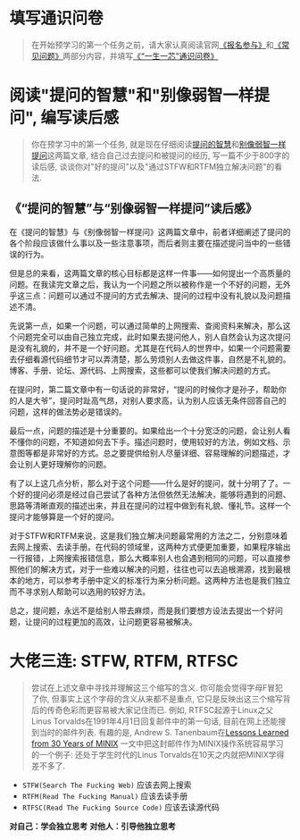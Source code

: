 # 填写通识问卷
> 在开始预学习的第一个任务之前，请大家认真阅读官网[《报名参与》](https://ysyx.oscc.cc/signup/)和[《常见问题》](https://ysyx.oscc.cc/project/faq.html)两部分内容，并填写[《“一生一芯”通识问卷》](https://www.wenjuan.pub/s/UZBZJv6ci37/#)

# 阅读"提问的智慧"和"别像弱智一样提问", 编写读后感
 >你在预学习中的第一个任务, 就是现在仔细阅读[提问的智慧](https://github.com/ryanhanwu/How-To-Ask-Questions-The-Smart-Way/blob/master/README-zh_CN.md)和[别像弱智一样提问](https://github.com/tangx/Stop-Ask-Questions-The-Stupid-Ways/blob/master/README.md)这两篇文章, 结合自己过去提问和被提问的经历, 写一篇不少于800字的读后感, 谈谈你对"好的提问"以及"通过STFW和RTFM独立解决问题"的看法.
 
## 《“提问的智慧”与“别像弱智一样提问”读后感》

在《提问的智慧》与《别像弱智一样提问》这两篇文章中，前者详细阐述了提问的各个阶段应该做什么事以及一些注意事项，而后者则主要在描述提问当中的一些错误的行为。

但是总的来看，这两篇文章的核心目标都是这样一件事——如何提出一个高质量的问题。在我读完文章之后，我认为一个问题之所以被称作是一个不好的问题，无外乎这三点：问题可以通过不提问的方式去解决、提问的过程中没有礼貌以及问题描述不清。

先说第一点，如果一个问题，可以通过简单的上网搜索、查阅资料来解决，那么这个问题完全可以由自己独立完成，此时如果去提问他人，别人自然会认为这次提问是没有礼貌的，并不是一个好问题。尤其是在代码人的世界中，如果一个问题需要去仔细看源代码细节才可以弄清楚，那么劳烦别人去做这件事，自然是不礼貌的。博客、手册、论坛、源代码、上网搜索，这些都可以使我们解决问题的方式。

在提问时，第二篇文章中有一句话说的非常好，“提问的时候你才是孙子，帮助你的人是大爷”，提问时趾高气昂，对别人要求高，认为别人应该无条件回答自己的问题，这样的做法势必是错误的。

最后一点，问题的描述是十分重要的。如果给出一个十分宽泛的问题，会让别人看不懂你的问题，不知道如何去下手。描述问题时，使用较好的方法，例如文档、示意图等都是非常好的方式。总之要提供给别人尽量详细、容易理解的问题描述，才会让别人更好理解你的问题。

有了以上这几点分析，那么对于这个问题——什么是好的提问，就十分明了了。一个好的提问必须是经过自己尝试了各种方法但依然无法解决，能够将遇到的问题、思路等清晰直观的描述出来，并且在提问的过程中做到有礼貌、懂礼节。这样一个提问才能够算是一个好的提问。

对于STFW和RTFM来说，这是我们独立解决问题最常用的方法之二，分别意味着去网上搜索、去读手册。在代码的领域里，这两种方式便更加重要，如果程序输出一行报错，上网搜索报错信息，那么大概率别人也会遇到相同的问题，可以直接参照他们的解决方式，对于一些难以解决的问题，往往也可以去追根溯源，找到最根本的地方，可以参考手册中定义的标准行为来分析问题。这两种方法也是我们独立而不寻求别人帮助可以选用的较好方法。

总之，提问题，永远不是给别人带去麻烦，而是我们要想方设法去提出一个好问题，让提问的过程更加的高效，让问题更容易被解决。

# 大佬三连: STFW, RTFM, RTFSC
> 尝试在上述文章中寻找并理解这三个缩写的含义.
> 你可能会觉得字母F冒犯了你, 但事实上这个字母的含义从来都不是重点, 它只是反映出这三个缩写背后的传奇色彩而更容易被大家记住而已. 例如, RTFSC起源于Linux之父Linus Torvalds在1991年4月1日回复邮件中的第一句话, 目前在网上还能搜到当时的邮件列表. 有趣的是, Andrew S. Tanenbaum在[Lessons Learned from 30 Years of MINIX](https://cacm.acm.org/magazines/2016/3/198874-lessons-learned-from-30-years-of-minix/fulltext) 一文中把这封邮件作为MINIX操作系统容易学习的一个例子: 还处于学生时代的Linus Torvalds在10天之内就把MINIX学得差不多了.

- `STFW(Search The Fucking Web)`  应该去网上搜索
- `RTFM(Read The Fucking Manual)` 应该去读手册
- `RTFSC(Read The Fucking Source Code)`  应该去读源代码

**对自己：学会独立思考**
**对他人：引导他独立思考**